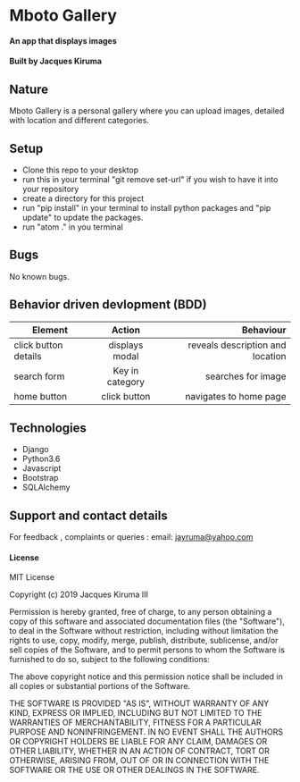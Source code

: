 # Mboto Gallery
#### An app that displays images
#### Built by **Jacques Kiruma**

## Nature
Mboto Gallery is  a personal gallery where you can upload images, detailed with location and different categories.

## Setup
* Clone this repo to your desktop
* run this in your terminal "git remove set-url" if you wish to have it into your repository
* create a directory for this project
* run "pip install" in your terminal to install python packages and "pip update" to update the packages.
* run "atom ." in you terminal

## Bugs
No known bugs.

## Behavior driven devlopment (BDD)
| Element           | Action               | Behaviour                   |
| ------------------|:--------------------:| ---------------------------:|
| click button details            |displays modal        |reveals description and location                |
| search form        |Key in category        |searches for image           |
| home button       |click button          |navigates to home page       |


## Technologies
* Django
* Python3.6
* Javascript
* Bootstrap
* SQLAlchemy


## Support and contact details
For feedback , complaints or queries :
 email: jayruma@yahoo.com

#### License
  MIT License

  Copyright (c) 2019 Jacques Kiruma III

  Permission is hereby granted, free of charge, to any person obtaining a copy
  of this software and associated documentation files (the "Software"), to deal
  in the Software without restriction, including without limitation the rights
  to use, copy, modify, merge, publish, distribute, sublicense, and/or sell
  copies of the Software, and to permit persons to whom the Software is
  furnished to do so, subject to the following conditions:

  The above copyright notice and this permission notice shall be included in all
  copies or substantial portions of the Software.

  THE SOFTWARE IS PROVIDED "AS IS", WITHOUT WARRANTY OF ANY KIND, EXPRESS OR
  IMPLIED, INCLUDING BUT NOT LIMITED TO THE WARRANTIES OF MERCHANTABILITY,
  FITNESS FOR A PARTICULAR PURPOSE AND NONINFRINGEMENT. IN NO EVENT SHALL THE
  AUTHORS OR COPYRIGHT HOLDERS BE LIABLE FOR ANY CLAIM, DAMAGES OR OTHER
  LIABILITY, WHETHER IN AN ACTION OF CONTRACT, TORT OR OTHERWISE, ARISING FROM,
  OUT OF OR IN CONNECTION WITH THE SOFTWARE OR THE USE OR OTHER DEALINGS IN THE
  SOFTWARE.
